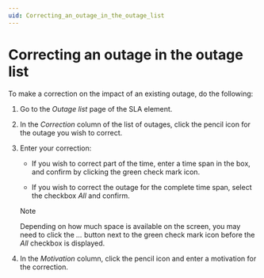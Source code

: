 ```yaml
---
uid: Correcting_an_outage_in_the_outage_list
---
```


# Correcting an outage in the outage list

To make a correction on the impact of an existing outage, do the following:

1. Go to the *Outage list* page of the SLA element.

1. In the *Correction* column of the list of outages, click the pencil icon for the outage you wish to correct.

1. Enter your correction:

   - If you wish to correct part of the time, enter a time span in the box, and confirm by clicking the green check mark icon.

   - If you wish to correct the outage for the complete time span, select the checkbox *All* and confirm.

   > [!NOTE]
   > Depending on how much space is available on the screen, you may need to click the *...* button next to the green check mark icon before the *All* checkbox is displayed.

1. In the *Motivation* column, click the pencil icon and enter a motivation for the correction.

